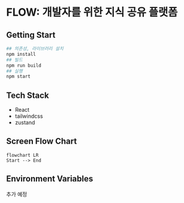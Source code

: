 # FLOW: 개발자를 위한 지식 공유 플랫폼

## Getting Start
```bash
## 의존성, 라이브러리 설치
npm install
## 빌드
npm run build
## 실행
npm start
```


## Tech Stack
- React
- tailwindcss
- zustand

## Screen Flow Chart
```mermaid
flowchart LR
Start --> End
```

## Environment Variables
추가 예정